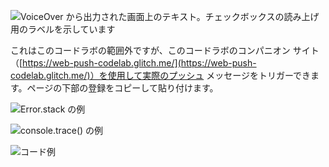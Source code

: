 ![VoiceOver から出力された画面上のテキスト。チェックボックスの読み上げ用のラベルを示しています](imgs/promo-offers.png)

これはこのコードラボの範囲外ですが、このコードラボのコンパニオン サイト（[https://web-push-codelab.glitch.me/](https://web-push-codelab.glitch.me/)）を使用して実際のプッシュ メッセージをトリガーできます。ページの下部の登録をコピーして貼り付けます。

<!-- <figure>
  <img src="images/voting-ideas.jpg"   alt="付箋紙にメモしたり、コンセプトまたはスケッチに投票できます。">
  <figcaption>付箋紙にメモしたり、コンセプトまたはスケッチに投票できます。</figcaption>
</figure> -->

![Error.stack の例](images/track-exceptions-error-stack.jpg)

![console.trace() の例](images/track-exceptions-console-trace.jpg)

![コード例](images/track-exceptions-example-code.png)
